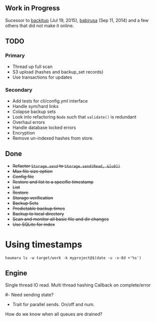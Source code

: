 ## Work in Progress

Sucessor to [backitup](https://github.com/shanegibbs/backitup) (Jul 19, 2015), [babirusa](https://github.com/shanegibbs/babirusa) (Sep 11, 2014) and a few others that did not make it online.

## TODO

### Primary
* Thread up full scan
* S3 upload (hashes and backup_set records)
* Use transactions for updates

### Secondary
* Add tests for cli/config.yml interface
* Handle sym/hard links
* Colapse backup sets
* Look into refactoring `Node` such that `validate()` is redundant
* Overhaul errors
* Handle database locked errors
* Encryption
* Remove un-indexed hashes from store.

## Done
* ~~Refactor `Storage.send` to `Storage.send(Read, &[u8])`~~
* ~~Max file size option~~
* ~~Config file~~
* ~~Restore and list to a specific timestamp~~
* ~~List~~
* ~~Restore~~
* ~~Storage verification~~
* ~~Backup Sets~~
* ~~Predictable backup times~~
* ~~Backup to local directory~~
* ~~Scan and monitor all basic file and dir changes~~
* ~~Use SQLite for index~~

# Using timestamps

```
haumaru ls -w target/work -k myproject@$(date -u -v-8d +'%s')
```

## Engine

Single thread IO read.
Multi thread hashing
Callback on complete/error

#- Need sending state?
- Trait for parallel sends. On/off and num.

How do we know when all queues are drained?
